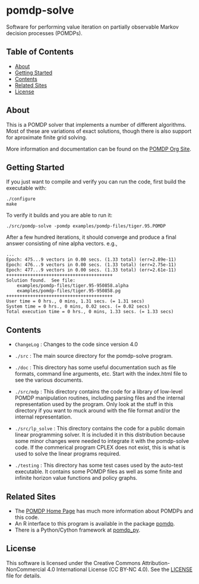 # pomdp-solve

Software for performing value iteration on partially observable Markov decision processes (POMDPs).

## Table of Contents

- [About](#about)
- [Getting Started](#getting-started)
- [Contents](#contents)
- [Related Sites](#related-sites)
- [License](#license)

## About

This is a POMDP solver that implements a number of different algorithms. Most of these are variations of exact solutions, though there is also support for aproximate finite grid solving.

More information and documentation can be found on the [POMDP Org Site](https://pomdp.org/code/).

## Getting Started

If you just want to compile and verify you can run the code, first build the executable with:
```
./configure
make
```

To verify it builds and you are able to run it:
```
./src/pomdp-solve -pomdp examples/pomdp-files/tiger.95.POMDP
```
After a few hundred iterations, it should converge and produce a final answer consisting of nine alpha vectors. e.g.,
```
...
Epoch: 475...9 vectors in 0.00 secs. (1.33 total) (err=2.89e-11)
Epoch: 476...9 vectors in 0.00 secs. (1.33 total) (err=2.75e-11)
Epoch: 477...9 vectors in 0.00 secs. (1.33 total) (err=2.61e-11)
++++++++++++++++++++++++++++++++++++++++
Solution found.  See file:
	examples/pomdp-files/tiger.95-950858.alpha
	examples/pomdp-files/tiger.95-950858.pg
++++++++++++++++++++++++++++++++++++++++
User time = 0 hrs., 0 mins, 1.31 secs. (= 1.31 secs)
System time = 0 hrs., 0 mins, 0.02 secs. (= 0.02 secs)
Total execution time = 0 hrs., 0 mins, 1.33 secs. (= 1.33 secs)
```

## Contents

* `ChangeLog` : Changes to the code since version 4.0

* `./src` :  The main source directory for the pomdp-solve program.

* `./doc` : This directory has some useful documentation such as file formats, command line arguments, etc.  Start with the index.html file to see the various documents.

* `./src/mdp` : This directory contains the code for a library of low-level POMDP manipulation routines, including parsing files and the internal representation used by the program.  Only look at the stuff in this directory if you want to muck around with the file format and/or the internal representation.

* `./src/lp_solve` : This directory contains the code for a public domain linear programming solver. It is included it in this distribution because some minor changes were needed to integrate it with the pomdp-solve code.  If the commerical program CPLEX does not exist, this is what is used to solve the linear programs required.

* `./testing` : This directory has some test cases used by the auto-test executable. It contains some POMDP files as well as some finite and infinite horizon value functions and policy graphs. 

## Related Sites

* The [POMDP Home Page](https://pomdp.org) has much more information about POMDPs and this code.
* An R interface to this program is available in the package [pomdp](https://github.com/mhahsler/pomdp).
* There is a Python/Cython framework at [pomdp_py](https://github.com/h2r/pomdp-py).

## License

This software is licensed under the Creative Commons Attribution-NonCommercial 4.0 International License (CC BY-NC 4.0). See the [LICENSE](LICENSE.md) file for details.
